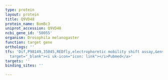 ```yaml
---
type: protein
layout: protein
title: Q9VD48
protein_name: BomBc3
uniprot_accession: Q9VD48
ncbi_gene_id: '50055'
organism: Drosophila melanogaster
function: target gene
orthologs: ''
tfs: 'Dif,P98149,35045,REDfly,electrophoretic mobility shift assay,&ensp;<a href="https://www.ncbi.nlm.nih.gov/pubmed/?term=17660749%5Buid%5D+OR+20965965%5Buid%5D"
  target="_blank"><i uk-icon="icon: link"></i>Pubmed</a>'
targets: ''
binding_sites: ''

---
```

